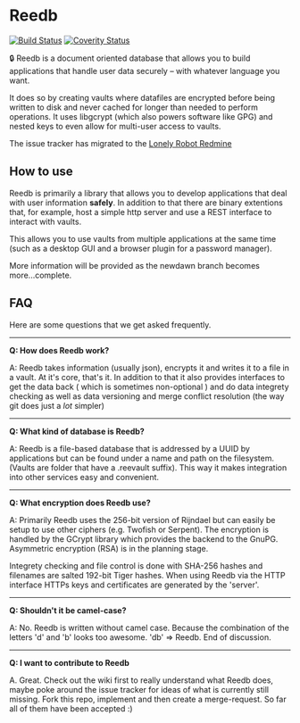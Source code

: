 Reedb
=====

[![Build Status](https://travis-ci.org/reepass/reedb.svg?branch=master)](https://travis-ci.org/reepass/reedb)
[![Coverity Status](https://scan.coverity.com/projects/6872/badge.svg)](https://scan.coverity.com/projects/reepass-reedb)

<!-- ![Reedb Logo](https://)
 -->

:lock: Reedb is a document oriented database that allows you to build applications that handle user data securely – with whatever language you want.

It does so by creating vaults where datafiles are encrypted before being written to disk and never cached for longer than needed to perform operations. It uses libgcrypt (which also powers software like GPG) and nested keys to even allow for multi-user access to vaults.

The issue tracker has migrated to the [Lonely Robot Redmine](https://bugs.lonelyrobot.io/projects/reedb/issues)

How to use
----------

Reedb is primarily a library that allows you to develop applications that deal with user information **safely**. In addition to that there are binary extentions that, for example, host a simple http server and use a REST interface to interact with vaults.

This allows you to use vaults from multiple applications at the same time (such as a desktop GUI and a browser plugin for a password manager).

More information will be provided as the newdawn branch becomes more...complete.

FAQ
---

Here are some questions that we get asked frequently.

---

**Q: How does Reedb work?**

A: Reedb takes information (usually json), encrypts it and writes it to a file in a vault. At it's core, that's it. In addition to that it also provides interfaces to get the data back ( which is sometimes non-optional ) and do data integrety checking as well as data versioning and merge conflict resolution (the way git does just a *lot* simpler)

---

**Q: What kind of database is Reedb?**

A: Reedb is a file-based database that is addressed by a UUID by applications but can be found under a name and path on the filesystem. (Vaults are folder that have a .reevault suffix). This way it makes integration into other services easy and convenient.

---

**Q: What encryption does Reedb use?**

A: Primarily Reedb uses the 256-bit version of Rijndael but can easily be setup to use other ciphers (e.g. Twofish or Serpent). The encryption is handled by the GCrypt library which provides the backend to the GnuPG. Asymmetric encryption (RSA) is in the planning stage.

Integrety checking and file control is done with SHA-256 hashes and filenames are salted 192-bit Tiger hashes.
When using Reedb via the HTTP interface HTTPs keys and certificates are generated by the 'server'.

---
**Q: Shouldn't it be camel-case?**

A: No. Reedb is written without camel case. Because the combination of the letters 'd' and 'b' looks too awesome. 'db' => Reedb. End of discussion.

---
**Q: I want to contribute to Reedb**

A. Great. Check out the wiki first to really understand what Reedb does, maybe poke around the issue tracker for ideas of what is currently still missing. Fork this repo, implement and then create a merge-request. So far all of them have been accepted :)


[Reepass]: https://github.com/tr-lonelyrobot/reepass
[here]: https://github.com/tr-lonelyrobot/reedb/wiki/binaries
[wiki]: https://github.com/tr-lonelyrobot/reedb/wiki
